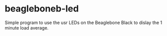 # beagleboneb-led

Simple program to use the usr LEDs on the Beaglebone Black to dislay the 1 minute load average.
